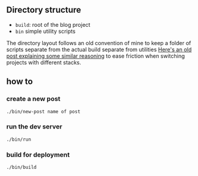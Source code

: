 ## Directory structure

- `build`: root of the blog project 
- `bin` simple utility scripts 

The directory layout follows an old convention of mine to keep a folder of
scripts separate from the actual build separate from utilities [Here's an old
post explaining some similar reasoning](https://github.com/jesusgollonet/software-over-the-rainbow/blob/master/build/source/_posts/2015-01-18-project-specific-dotfiles.markdown)
to ease friction when switching projects with different stacks. 

## how to 

### create a new post

```
./bin/new-post name of post
```

### run the dev server 

```
./bin/run
```

### build for deployment

```
./bin/build
```
